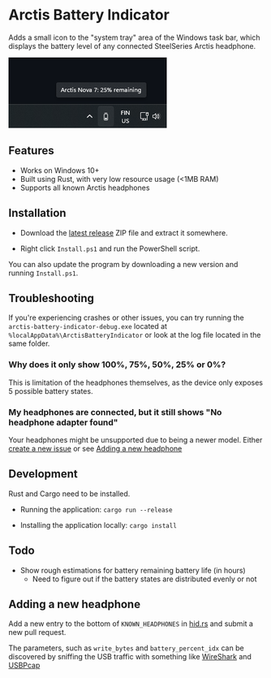 # Arctis Battery Indicator

Adds a small icon to the "system tray" area of the Windows task bar, which displays the battery level of any connected SteelSeries Arctis headphone.

![Screenshot of indicator on Windows task bar](docs/icon-screenshot.png)

## Features

* Works on Windows 10+
* Built using Rust, with very low resource usage (<1MB RAM)
* Supports all known Arctis headphones

## Installation

* Download the [latest release](https://github.com/aarol/arctis-battery-indicator/releases/latest) ZIP file and extract it somewhere.

* Right click `Install.ps1` and run the PowerShell script.

You can also update the program by downloading a new version and running `Install.ps1`.

## Troubleshooting

If you're experiencing crashes or other issues, you can try running the `arctis-battery-indicator-debug.exe` located at `%localAppData%\ArctisBatteryIndicator` or look at the log file located in the same folder.

### Why does it only show 100%, 75%, 50%, 25% or 0%?

This is limitation of the headphones themselves, as the device only exposes 5 possible battery states.

### My headphones are connected, but it still shows "No headphone adapter found"

Your headphones might be unsupported due to being a newer model. Either [create a new issue](https://github.com/aarol/arctis-battery-indicator/issues/new) or see [Adding a new headphone](#adding-a-new-headphone)

## Development

Rust and Cargo need to be installed.

* Running the application: `cargo run --release`

* Installing the application locally: `cargo install`

## Todo

* Show rough estimations for battery remaining battery life (in hours)
  * Need to figure out if the battery states are distributed evenly or not

## Adding a new headphone

Add a new entry to the bottom of `KNOWN_HEADPHONES` in [hid.rs](src/hid.rs#L142) and submit a new pull request.

The parameters, such as `write_bytes` and `battery_percent_idx` can be discovered by sniffing the USB traffic with something like [WireShark](https://www.wireshark.org/) and [USBPcap](https://desowin.org/usbpcap/)
